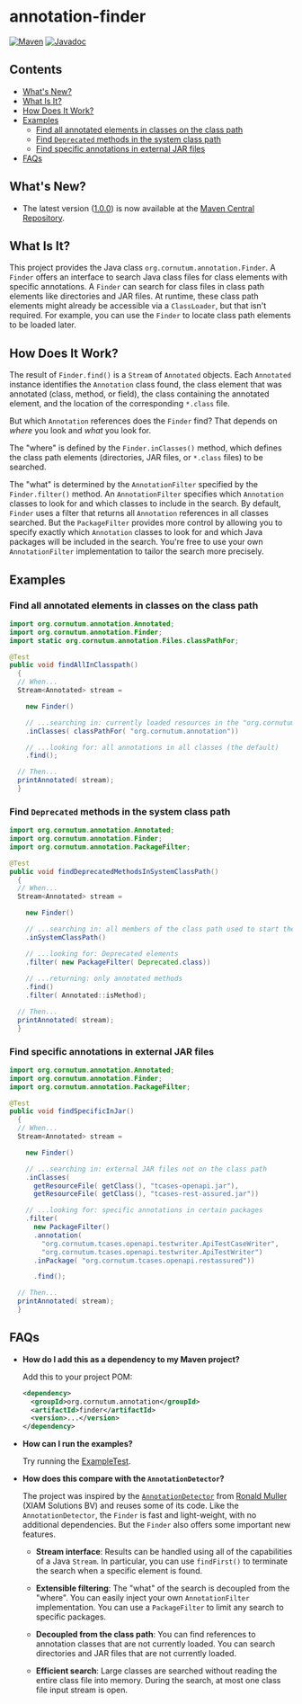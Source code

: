 # annotation-finder

[![Maven](https://img.shields.io/badge/maven-1.0.0-green.svg)](https://search.maven.org/search?q=org.cornutum.annotation.finder)
[![Javadoc](https://img.shields.io/badge/javadoc-1.0.0-green.svg)](https://javadoc.io/doc/org.cornutum.annotation/finder/latest/index.html)

## Contents ##

  * [What's New?](#whats-new)
  * [What Is It?](#what-is-it)
  * [How Does It Work?](#how-does-it-work)
  * [Examples](#examples)
    * [Find all annotated elements in classes on the class path](#find-all-annotated-elements-in-classes-on-the-class-path)
    * [Find `Deprecated` methods in the system class path](#find-deprecated-methods-in-the-system-class-path)
    * [Find specific annotations in external JAR files](#find-specific-annotations-in-external-jar-files)
  * [FAQs](#faqs)

## What's New? ##

  * The latest version ([1.0.0](https://github.com/Cornutum/regexp-gen/releases/tag/release-1.0.0))
    is now available at the [Maven Central Repository](https://search.maven.org/search?q=org.cornutum.annotation.finder).

## What Is It? ##

This project provides the Java class `org.cornutum.annotation.Finder`. A `Finder` offers an
interface to search Java class files for class elements with specific annotations. A `Finder` can
search for class files in class path elements like directories and JAR files. At runtime, these
class path elements might already be accessible via a `ClassLoader`, but that isn't required. For
example, you can use the `Finder` to locate class path elements to be loaded later.


## How Does It Work? ##

The result of `Finder.find()` is a `Stream` of `Annotated` objects. Each `Annotated` instance
identifies the `Annotation` class found, the class element that was annotated (class, method, or field),
the class containing the annotated element, and the location of the corresponding `*.class` file.

But which `Annotation` references does the `Finder` find? That depends on _where_ you look and
_what_ you look for.

The "where" is defined by the `Finder.inClasses()` method, which defines the class path elements
(directories, JAR files, or `*.class` files) to be searched.

The "what" is determined by the `AnnotationFilter` specified by the `Finder.filter()` method. An
`AnnotationFilter` specifies which `Annotation` classes to look for and which classes to include in
the search. By default, `Finder` uses a filter that returns all `Annotation` references in all
classes searched. But the `PackageFilter` provides more control by allowing you to specify exactly
which `Annotation` classes to look for and which Java packages will be included in the search.
You're free to use your own `AnnotationFilter` implementation to tailor the search more precisely.


## Examples ##

### Find all annotated elements in classes on the class path ###

```java
import org.cornutum.annotation.Annotated;
import org.cornutum.annotation.Finder;
import static org.cornutum.annotation.Files.classPathFor;

@Test
public void findAllInClasspath()
  {
  // When...
  Stream<Annotated> stream =

    new Finder()

    // ...searching in: currently loaded resources in the "org.cornutum.annotation" package
    .inClasses( classPathFor( "org.cornutum.annotation"))

    // ...looking for: all annotations in all classes (the default)
    .find();

  // Then...
  printAnnotated( stream);
  }
```

### Find `Deprecated` methods in the system class path ###

```java
import org.cornutum.annotation.Annotated;
import org.cornutum.annotation.Finder;
import org.cornutum.annotation.PackageFilter;

@Test
public void findDeprecatedMethodsInSystemClassPath()
  {
  // When...
  Stream<Annotated> stream =

    new Finder()

    // ...searching in: all members of the class path used to start the JVM
    .inSystemClassPath()

    // ...looking for: Deprecated elements
    .filter( new PackageFilter( Deprecated.class))
      
    // ...returning: only annotated methods
    .find()
    .filter( Annotated::isMethod);

  // Then...
  printAnnotated( stream);
  }
```

### Find specific annotations in external JAR files ###

```java
import org.cornutum.annotation.Annotated;
import org.cornutum.annotation.Finder;
import org.cornutum.annotation.PackageFilter;

@Test
public void findSpecificInJar()
  {
  // When...
  Stream<Annotated> stream =

    new Finder()

    // ...searching in: external JAR files not on the class path
    .inClasses(
      getResourceFile( getClass(), "tcases-openapi.jar"),
      getResourceFile( getClass(), "tcases-rest-assured.jar"))

    // ...looking for: specific annotations in certain packages
    .filter(
      new PackageFilter()
      .annotation(
        "org.cornutum.tcases.openapi.testwriter.ApiTestCaseWriter",
        "org.cornutum.tcases.openapi.testwriter.ApiTestWriter")
      .inPackage( "org.cornutum.tcases.openapi.restassured"))

      .find();

  // Then...
  printAnnotated( stream);
  }
```

## FAQs ##

  * **How do I add this as a dependency to my Maven project?**

    Add this to your project POM:

    ```xml
    <dependency>
      <groupId>org.cornutum.annotation</groupId>
      <artifactId>finder</artifactId>
      <version>...</version>
    </dependency>
    ```

  * **How can I run the examples?**

    Try running the [ExampleTest](https://github.com/Cornutum/annotation-finder/blob/master/src/test/java/org/cornutum/annotation/examples/ExampleTest.java).

  * **How does this compare with the `AnnotationDetector`?**

    The project was inspired by the [`AnnotationDetector`](https://github.com/rmuller/infomas-asl?tab=readme-ov-file#annotation-detector)
    from [Ronald Muller](https://www.linkedin.com/in/ronaldkmuller/) (XIAM Solutions BV) and reuses some of its code.
    Like the `AnnotationDetector`, the `Finder` is fast and light-weight, with no additional dependencies.
    But the `Finder` also offers some important new features.

    * **Stream interface**: Results can be handled using all of the capabilities of a Java `Stream`. In particular, you can use `findFirst()` to
      terminate the search when a specific element is found.

    * **Extensible filtering**: The "what" of the search is decoupled from the "where". You can easily inject your own `AnnotationFilter`
      implementation. You can use a `PackageFilter` to limit any search to specific packages.

    * **Decoupled from the class path**: You can find references to annotation classes that are not currently loaded. You can search
      directories and JAR files that are not currently loaded.

    * **Efficient search**: Large classes are searched without reading the entire class file into memory. During the search, at most one class file input stream
      is open.

